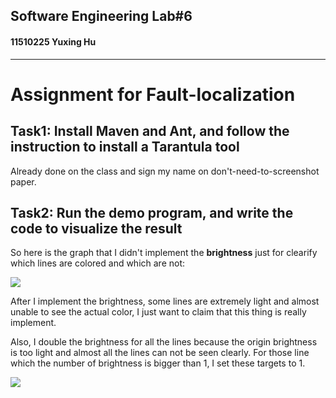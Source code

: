 ## Software Engineering Lab#6

#### 11510225 Yuxing Hu

---

# Assignment for Fault-localization

## Task1: Install Maven and Ant, and follow the instruction to install a Tarantula tool

Already done on the class and sign my name on don't-need-to-screenshot paper.

## Task2: Run the demo program, and write the code to visualize the result

So here is the graph that I didn't implement the **brightness** just for clearify which lines are colored and which are not:

![](result_1.png)

After I implement the brightness, some lines are extremely light and almost unable to see the actual color, I just want to claim that this thing is really implement.

Also, I double the brightness for all the lines because the origin brightness is too light and almost all the lines can not be seen clearly. For those line which the number of brightness is bigger than 1, I set these targets to 1.

![](result_2.png)